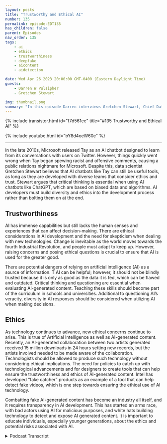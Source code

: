 ```yaml
---
layout: posts
title: "Trustworthy and Ethical AI"
number: 135
permalink: episode-EDT135
has_children: false
parent: Episodes
nav_order: 135
tags:
    - ai
    - ethics
    - trustworthiness
    - deepfake
    - aicontent
    - aidetection

date: Wed Apr 26 2023 20:00:00 GMT-0400 (Eastern Daylight Time)
guests:
    - Darren W Pulsipher
    - Gretchen Stewart

img: thumbnail.png
summary: "In this episode Darren interviews Gretchen Stewart, Chief Data Scientist of Public Sector at Intel where they discuss the trustworthiness and ethics of artificial intelligence."
---
```


{% include transistor.html id="f7d561ee" title="#135 Trustworthy and Ethical AI" %}

{% include youtube.html id="bY8d4oeW60c" %}

---

In the late 2010s, Microsoft released Tay as an AI chatbot designed to learn from its conversations with users on Twitter. However, things quickly went wrong when Tay began spewing racist and offensive comments, causing a public relations nightmare for Microsoft. Despite this, data scientist Gretchen Stewart believes that AI chatbots like Tay can still be useful tools, as long as they are developed with diverse teams that consider ethics and trust. Stewart argues that critical thinking is essential when using AI chatbots like ChatGPT, which are based on biased data and algorithms. AI developers must build diversity and ethics into the development process rather than bolting them on at the end.

## Trustworthiness

AI has immense capabilities but still lacks the human senses and experiences that can affect decision-making. There are ethical considerations in AI development and the need for skepticism when dealing with new technologies. Change is inevitable as the world moves towards the fourth Industrial Revolution, and people must adapt to keep up. However, raising concerns and posing ethical questions is crucial to ensure that AI is used for the greater good.

There are potential dangers of relying on artificial intelligence (AI) as a source of information. T AI can be helpful; however, it should not be blindly trusted because it is only as good as the data it is fed, which can be flawed and outdated. Critical thinking and questioning are essential when evaluating AI-generated content. Teaching these skills should become part of the curriculum in schools and universities. Additional to questioning AI’s veracity, diversity in AI responses should be considered when utilizing AI when making decisions.

## Ethics

As technology continues to advance, new ethical concerns continue to arise. This is true of Artificial Intelligence as well as AI-generated content. Recently, an AI-generated collaboration between two artists generated received 15 million downloads in 24 hours setting new records, but the artists involved needed to be made aware of the collaboration. Technologists should be allowed to produce such technology without considering ethical implications. The need for policies to catch up with technological advancements and for designers to create tools that can help ensure the trustworthiness and ethics of AI-generated content. Intel has developed “fake catcher” products as an example of a tool that can help detect fake videos, which is one step towards ensuring the ethical use of AI technology.

Combatting fake AI-generated content has become an industry all itself, and it requires transparency in AI development. This has started an arms race, with bad actors using AI for malicious purposes, and white hats building technology to detect and expose AI generated content. It is important to educate individuals, especially younger generations, about the ethics and potential risks associated with AI. 


<details>
<summary> Podcast Transcript </summary>

<p>﻿1</p>
<p>Hello, this is Darren</p>
<p>Pulsipher, chief solution,architect of public sector at Intel.</p>
<p>And welcome to Embracing</p>
<p>Digital Transformation,where we investigate effective change,leveragingpeople, process and technology.</p>
<p>On today's episode,</p>
<p>Trustworthy and Ethical A.I.with special guest Gretchen Stewart,</p>
<p>Chief Data Scientist,the Public Sector at Intel.</p>
<p>Gretchen, welcome to the show.</p>
<p>Thank you, Darren.</p>
<p>I am so excited to be backand we are definitely going to havea conversation on somethingthat's very timely today.</p>
<p>So I'm really looking forward to it.</p>
<p>Yeah, normally</p>
<p>I would say Gretchen, introduce yourself.</p>
<p>Everyone should know youand if you don't, you've got to go backand listen to Gretchen's previous podcast.</p>
<p>Very well done.</p>
<p>She is our A.I.expert on the CTO office team,which were glad.</p>
<p>Gretchen Gretchen, Gretchen's with uson that team because we do need someone,especially now.</p>
<p>Chad Chip has just taken the worldby storm and causedso many ethical issuesthat we got to deal with.</p>
<p>So Gretchen, please straighten us out.</p>
<p>Do I still have a jobor do you just take my job?</p>
<p>No, You know,</p>
<p>I I'm excited about Chad GPT itit offers us the ability to really havethat combination of human and machine,and it's going to take awaysome of the things that we do, butthey are boringkinds of things that I hate to dosome administrative stuffand even in some cases, I have to admit</p>
<p>I haven't been putting fingers to keyboardas often as I used to.</p>
<p>You and I joke about that periodicallyis that now I can go to chat GPT and say,</p>
<p>All right,</p>
<p>Python, I'd like to do a Python code to doa, B and C, and it's pretty good.</p>
<p>And so I don't have to think,</p>
<p>Oh gosh, do I remember how to do that.</p>
<p>It's been or.</p>
<p>Are we go, go find it on StackOverflowor find a book.</p>
<p>Yeah exactly.</p>
<p>Or did I already do that andit's in my GitHub or something like that.</p>
<p>So yeah, it'sone of those things that it's</p>
<p>I think it's going to be really exciting.</p>
<p>I honestly was at an eventabout a week ago at a museumand people were talkingabout leveraging Chat GPTas a way to expand ideas around artand that when you start to think about,you know,there are people who have absolutelybrilliant capabilities, butsometimes they might be stuckand leveraging something like Chatbot Tto say, I'm thinking about this mediumand these are kind of my ideasand it might spur on some even betterand betterideas about designing and developingsome really interesting art.</p>
<p>Yeah, I never thought about that.</p>
<p>I mean, just recently</p>
<p>I took my family for spring break.</p>
<p>My daughter's graduating from high school.</p>
<p>So last last family trip, right,with with the younger kids.</p>
<p>And we went to Italy.</p>
<p>And I thought it was very fascinatingand this is in context of chat.</p>
<p>She GPT it was banned in Italybecause of privacy concerns.</p>
<p>And then as we were going throughseveral different museums, art museums,it was fascinating to listento the tour guides talking because eachtour guide had a different storyfor the same piece of art.</p>
<p>And I was like, Wait, what's the truthhere?</p>
<p>Emilio</p>
<p>I was funny.</p>
<p>I was like, Whoa, what's going on?</p>
<p>It was the map room.</p>
<p>And in the Vatican Museum, a beautifulmap's all along the walls of Italy,and our tour guide saidit took ten years to do thisand the tour guide next to us,as I was listening to her talking, said,</p>
<p>Oh, it took two years and 100 artiststo do it.</p>
<p>And I'm like,</p>
<p>What's the truth? Right?</p>
<p>And us as tourists were like, Sure,my tour guide knows everything.</p>
<p>But then you step inand you say, Well, Chad,she could really tell mebecause it has consumed all that data.</p>
<p>And I think it'd be interesting.</p>
<p>Maybe it would say,</p>
<p>Well, it's controversialon how much time they really took.</p>
<p>I don't know.</p>
<p>Yeah. So and think about it.</p>
<p>If you're in research or,you know, if you're a lawyerand you are looking for,you know, you normally go into,you know, Westlawand and find information.</p>
<p>Now all of this plus more is in chat JPT</p>
<p>So there could be a way for a lot ofpeople to get better information fasterbecause you could neverresearch through all the informationthat's in interactivity.</p>
<p>So that brings up.</p>
<p>A good but I think we also really needto remember that, you know,</p>
<p>AI has gone wrong in the past.</p>
<p>And so it's really criticalfor us to think about,you know, we think about the algorithmchallenges aroundperpetuating discriminationand or when Microsoft released</p>
<p>Tay as the AI chat botand how that crashed and became.</p>
<p>Within</p>
<p>Yeah.</p>
<p>So, so I think, you know,some of the let's put this on hold,you know, I think, you know, truthfully,the cat's already out of the bag,so to speak.</p>
<p>But I think there's ways to use this.</p>
<p>And and being a data scientist, to meit just means there'll be more peoplewho are thinking about itfrom a very diverse and a trustand an ethics perspective.</p>
<p>And that's really important.</p>
<p>And and this is going to force more peopleto think criticallyand have those kind of conversationsto ensure to your earlier point,how accurate is thisand is this a good bit of informationthat that needs to be connectedwith the expertise that the people havethat are all part of the teamyou're working on?</p>
<p>It reminds me, Gretchen, of the Internetin thein the nineties, late nineties, right.</p>
<p>Because yes, this wasthe same conversation we were having then.</p>
<p>The internet is fullof all this information.</p>
<p>And I remember</p>
<p>I did some seminars on the Internet at,at some local universitiesbecause I was an early adopterand they were asking me about itand people said, Well, the internet,how do I know the information onthe Internet is correct?</p>
<p>Right?</p>
<p>And I think we have to askthat same question today.</p>
<p>How do I know the information</p>
<p>I'm getting out of Chad?</p>
<p>GP is correct.</p>
<p>Exactly. Exactly.</p>
<p>And and can you correlate and correspondand and again, use critical thinking.</p>
<p>I mean, even at Intelwe have a responsibly AI counciland this is a group of peopleand I'm lucky enough to sit on it.</p>
<p>The really has a global review and scopeand there's lots of data that comes to us,but we also have folkswho have a standardslens or a legal lens or an H.R.lens that are really looking atnot only what are we doing internally,but how are we working withour external partners?</p>
<p>And I think what's most criticalfor peopleis to build them into the processof any kind of development,even if it's just using Chad.</p>
<p>GPT That data is part of a processthat you're working on.</p>
<p>So make sure that when you're thinkingabout this that you don't bolton the idea around ethicsand having a diverse team.</p>
<p>I think if there's one thingthat I learned, you know, in schoolas a math major, you eithergot the right answer or the wrong answer.</p>
<p>And then when I started to spend more timeand look at those,you know, push the envelopekind of math designs in linearalgebra and finite math and thingslike that, it really became clear to methat you need a full group of very diversepeople who are coming at itso that you end up with the best answerand think about not bolting that onto kind of the end of what you're doing,but that really it's a journeyand there's not an endpoint and chat.</p>
<p>GPT three or Chapter four or 28will be onesthat will be able to leverage and use.</p>
<p>But I don't think we're ever goingto turn into cyborgs and or,you know, someone's going to replace mephysically.</p>
<p>Well, and that was that was the same fearswhen the Internet was going wild.</p>
<p>Right.</p>
<p>And it does change economies.</p>
<p>Absolutely. Yes.</p>
<p>Changes. Yes.</p>
<p>I want to</p>
<p>I want to touch on this diversity aspect.</p>
<p>Should we have diverse eyes as well?</p>
<p>Because we all know eyes are biased,period.</p>
<p>Yes, They they are biased.</p>
<p>Yes. Right.</p>
<p>So should I have a chat?</p>
<p>GPT and Google's is bear a rightif they were trained withwith even the same data setsbut with different biases kind of built inbecause there are biasesthat's just absolutely.</p>
<p>Well think about.</p>
<p>Would it make sense to have to,you know, give me answers back.</p>
<p>Well, yes.</p>
<p>And I think that that's part of the reasonwhen people are designingtheir models, lots of timesthey are looking at OC.</p>
<p>I think linear regressionwould be a good thing for this.</p>
<p>But I also know that I should be thinkingabout leveraging maybe gradient boostor some other algorithmand they weight them differentlyto come up with better and more accurateand potentially less biaseddata.</p>
<p>But the truth is, as you said, I mean.</p>
<p>Chatterjee GPT is based on informationthat's around the worldthat's fed in whether it besocial orthings that are comingfrom the Library of Congress or wherever.</p>
<p>All this information is coming from itby by default is biasedbecause it's designedby biased people and robots.</p>
<p>Well,and it's also a filter, too, right? Right.</p>
<p>Because if you rememberthe first chat shippedor it was even to was was wasfilthy. Right?</p>
<p>It was right because they just scouredeverything on the Internet.</p>
<p>Well, there's a lot of really garbage.</p>
<p>Yeah, right.</p>
<p>So, so they had people and</p>
<p>I can't remember which country was it inwas in the Philippines or Nigeria.</p>
<p>They had large amounts of people filteringdata.</p>
<p>Right.</p>
<p>They had criteria and said, go, go labelthis data.</p>
<p>As you know, we don't want it.</p>
<p>So obviously there is some notnot even in the algorithms,but in the data that we feed itand the data we decide to feed it presentssome level of trustworthiness, right?</p>
<p>Whether good or bad,there is a level of trustworthiness there.</p>
<p>Yeah. Yeah.</p>
<p>And when I mean, we're looking at it fromall of these different senses,we're looking at it from a visual sense,an auditory sense, a kinetic kind of</p>
<p>I mean, so we look at thingsfrom a whole bunch of different sensesthat the computer doesn't have,despite the fact that everyone says,oh, it's it's human or it's it'sisn't intelligent as a human intention.</p>
<p>And it's and it's not.</p>
<p>I mean, these are machinesthat have huge capability,and we are able to helpdesignthe systems to get to better answers.</p>
<p>But it still is because in just God'souter kind of thing, it's not the.</p>
<p>Oh, okay.</p>
<p>So I am also comparing I'm</p>
<p>I'm connecting that with a differentinformation loop that I might have hador a different sense that I might have hadbecause I went to Africa or whateverit might be, that you just have differentthings that you bring into it.</p>
<p>And that's why I think it's not an eitheror, it's a both, you know, And</p>
<p>I think that it's also really importantfor us to realize that we're not finished.</p>
<p>You know,this is the beginning of the conversationthat's going to continue to go on.</p>
<p>And there will be more and more thingsthat we will not have to do.</p>
<p>I mean, case in point in that session,</p>
<p>I was talking to you about where</p>
<p>I'm an artist and his wife.</p>
<p>She happens to be a Ph.D.in psychology.</p>
<p>The two of them were on the paneland they talked about how their son,who I think is probably in the thirdor fourth grade, doesn'teven know how to sign his own name.</p>
<p>And everyone knows how horrible.</p>
<p>And it's like he doesn't need to do that.</p>
<p>You know, you use Venmo, youyou do all of these thingswhere it's digital signing, etc.,so you just scribble whatever it is.</p>
<p>And he doesn't really know cursive.</p>
<p>That's, you know, does he really need to</p>
<p>I mean, it makes you start to think aboutthose assumptions that you've beenbrought up with or that you have thatyou know, truthfullythat might not be as relevant these days.</p>
<p>Do you really need to knowhow to write something in cursive?</p>
<p>So what you're telling me, peoplethat have a hard time with changecan have a really hard timeover the next couple of yearsbecause this is fundamentallygoing to change a lot of things.</p>
<p>Oh, yeah, yeah, yeah, absolutely.</p>
<p>And as people have talked for years,you know,about the fourth Industrial Revolution,we're in the middle of it.</p>
<p>And I think that for</p>
<p>I thinkthere's a lot we can learn from historyin termsof how to better move people through this.</p>
<p>But this is moving so quickly.</p>
<p>It's like it's sort of like thatfunny T-shirt I saw one day.</p>
<p>You know, it.</p>
<p>If you want to be on the porch,you got to play with the big dogs.</p>
<p>It's sort of like you got to jump onand pay attention to this.</p>
<p>But at the same time, with a certainamount of skepticism and the thoughtprocess of am I working with other peopleto really think about andthat you have the obligationto raise ethical questionsand concernsthat are coming from that the information.</p>
<p>So is that why the pause?</p>
<p>Is that why all the.</p>
<p>Well,it wasn't all the leaders, but no, I was.</p>
<p>Going to say this is this is where</p>
<p>I'm going to show my feminist side.</p>
<p>But it was interesting thatall the pause came from people of one Sex.</p>
<p>And for the most part, one caller.</p>
<p>I didn't know.</p>
<p>I didn't I didn't even thatdidn't even hit my hit my radar.</p>
<p>Yeah, it.</p>
<p>Was, you know, Elon Musk and Wars,</p>
<p>Wozniak and others.</p>
<p>And then granted, I hear whatthey were saying, but literallynot just Elon Musk,but two or three days afterit talked about how much moneyyou just invested in a chat.</p>
<p>GPT like company.</p>
<p>Yeah, I did.</p>
<p>I thought it was. Up to be suspect.</p>
<p>Yeah, I was thinking the same thinga little bit.</p>
<p>Gretchen But not with Elonbut with the CEO of Openai.</p>
<p>Yes. When he saidlet's put a pause on things.</p>
<p>Now that I've released chat or gpt four,nothing should go beyond GPT fourand I'm like, you know what?</p>
<p>You sound very insincere, right?</p>
<p>And it might be, I'm afraid that some ofmy competitors are going to catch up.</p>
<p>That's what it sounded like to me.</p>
<p>There is a real concern though, right?</p>
<p>Is there not otherwisebecause a thousand people signed it.</p>
<p>Yes. Yeah, I mean,there were a lot of people that signed it.</p>
<p>And I think part of it is thatjust isthey're wanting usnot to think it through.</p>
<p>I think that people are smarter than thatand that they really areor should not assumethat that is a 100% answer.</p>
<p>You know, that it's not completelyaccurate, you know, and the truth iswe owe it to the societyto really think aboutwhat are those ethical questions?</p>
<p>Are we respecting human rightsbased on this information?</p>
<p>Have we really had the right human teamoversight with all of that data?</p>
<p>Are we able to explain it?</p>
<p>And if you can't explain it, thenyou have to be suspect to like,where does all this data really come from?</p>
<p>From chat.</p>
<p>So so what you're saying.</p>
<p>Yeah, I get it.</p>
<p>We need to teach the world that.</p>
<p>Hey, Chadshipped is is an aggregator of dataand a distributor of ideas, right?</p>
<p>Yeah, but it is fed by datathat is two years old.</p>
<p>First off. Yes. Yes.</p>
<p>And because I put in there was.</p>
<p>Flawed.</p>
<p>And flawed, but but let's takelet's talk about our upcoming generation,because I've got three teenagers at homeright now, 16, 17, 18.</p>
<p>You know, if you were to ask them,is Churchill Beatty accurate,they would say 100% true.</p>
<p>And and frankly, I think that'sthe sentiment of most people,not just of the younger generation,but I think of a lot of people.</p>
<p>It's an A.I., It's intelligent.</p>
<p>Right. Right.</p>
<p>So I think we need to get out the wordjust like we did with the Internet,saying, hey, not everything you read onthe Internet is true.</p>
<p>We need to say the same thing about A.I..</p>
<p>Not everything you hear from an AI is truebecause the basis of its datais the internet.</p>
<p>Yes, that's the basis of the datais flawed and and biased in its own right.</p>
<p>And also,to your point, a couple of years old,</p>
<p>I've learned a lot and changemy opinionson a lot of things in the last two years.</p>
<p>So how you know what I mean?</p>
<p>So there's so many thingsthat are out there that can do that.</p>
<p>I think what this really forces,which is something that I've alwaystried to figure out how I can doit better, is to think critically.</p>
<p>I really think that whatthis is going to force is that becomespart of the curriculum for grade schooland for college, medical school.</p>
<p>And and that weyou know, we work for some of thewe work with some of the brightest peopleon the planet at Intel.</p>
<p>I mean, it's scary scaryhow smart they are.</p>
<p>But at the same time,we all have flat sides.</p>
<p>We all are,you know, have our own bias and come intothings from a different perspective.</p>
<p>And I have found, as I'm sureyou have, too, that when we pull peopletogether who come at itfrom that different perspective,we end up with somethingmuch better, much, much better decisions.</p>
<p>And that that criticalityof asking those questions like</p>
<p>I know I was annoying when I was a kidbecause I would always ask why,but you know. What I mean?</p>
<p>I could see you as that kid.</p>
<p>I told you like I would raise my handin class all the time.</p>
<p>You would be like, Shut her up.</p>
<p>But you know what I mean.</p>
<p>So I'm like, Why?</p>
<p>Why are we thinking thatthat's the best way to do this?</p>
<p>Or so And so based on the workthat you've done, have you thought aboutis there a different way to do this,or do we have all the data?</p>
<p>Are thereother places that we need to go to?</p>
<p>So. Chad JPT Absolutely.</p>
<p>Great place to get some info,but we also should be lookingat other places again like that.</p>
<p>As I was talking aboutcreating those models where you useseveral different algorithms and then wethem based on whatyou're really trying to do.</p>
<p>But it all starts from what's the problem?</p>
<p>What are you trying to solve?</p>
<p>Are you asking the right questions?</p>
<p>And again, are you really thinkingand coming at this critically?</p>
<p>And I think it alsobrings us to the point whereit's not a you know, again,when I was in my math class,if I got the answer, I good if I didn't.</p>
<p>All right, you didn't get it right.</p>
<p>But in our world today,nobody works by themselves.</p>
<p>They can't.</p>
<p>Yeah, with all of the informationand all that we need to do, it has to bea blended, diverse teamthat, you know, different ages,different sizes, different sexualities,you name it, that you just have people.</p>
<p>Get different perspectives.</p>
<p>Is that that that's.</p>
<p>Yeah it's it's critical.</p>
<p>And and I think having those kindsof discussions and pulling in thisdifferent data will allow all of usto think more criticallybecause I think we have gotten lazy,like you said, Oh, beauty is 100% right.</p>
<p>No, it's not.</p>
<p>I mean, no, there's a lot of things.</p>
<p>Film errors.</p>
<p>Yeah, exactly.</p>
<p>Like I asked,who wrote who wrote this book?</p>
<p>The articulate case deployment.</p>
<p>I wrote that bookand it didn't have me in there.</p>
<p>It had some other person in there,like when where to get that from.</p>
<p>And so it was fascinating.</p>
<p>Oh, it was it was fundamentallywrong on a basic fact,which I thought was interesting.</p>
<p>I want to shiftgears from trustworthiness.</p>
<p>Sure. Into ethics.</p>
<p>And I'm going to pose thisbecause I heard it on the news thismorning and I was like, wow.</p>
<p>And I generatedsong, which was a collaborationbetween Drake and Breck.</p>
<p>I think it was. The other artistwas released on on Spotify,</p>
<p>Amazon Musicand all that, got 15 million downloadsand the artists were not involvedin the collaboration at all.</p>
<p>And I did it.</p>
<p>It was taken down immediately,but it was the most popular songfor the month of April, you know, one day.</p>
<p>And they were they were talking on on theon the radio this morningwhen I was listening to it,they were talkingabout the ethics behind itand were people just downloading itbecause it was air generated.</p>
<p>So my question to you ishow how do we control the ethicsaround A.I.and generating content?</p>
<p>And do we attribute that?</p>
<p>I mean, what are the otherethical issues we have around A.I.generatedcontent?</p>
<p>Yeah,</p>
<p>I think you bring up a really good point.</p>
<p>And I think this is where,you know, for folks like you and Iwho work in the government space,this is really where the technology is wayfar advanced from the policy.</p>
<p>And and that we are going to have to thinkaboutsome of those policy questions.</p>
<p>But I think it goes backto thinking about it critically.</p>
<p>I mean, if if you highlight that the</p>
<p>I mean, I'm assuming somebody said, hey,take a Drake songthat sounds like X or this artist songthat sounds like Yand mash it togetherand come up with a, you know, okay,</p>
<p>But you're right that the responsibilityis that you say, Hey, that's what I did.</p>
<p>And thenif there are certain things that you needto, you know, copyrightand all that, again, it'sthat the policy isn't set up for that yet.</p>
<p>But I think that the capabilitiesare there.</p>
<p>And so I think thatwhen you're building itthat you need to describe what that is.</p>
<p>And if you can't describe it,</p>
<p>I mean, to methat just feels wrong that you shouldn'thave it out there.</p>
<p>But again, I'myou know, but when I'm one person.</p>
<p>Yeah, but should we even allowtechnologists to produce technologylike this?</p>
<p>That's where the big question is, right?</p>
<p>This is another example.</p>
<p>And we're starting to see more of this.</p>
<p>I just read an article and it's actuallyin our in our weekly podcaston Embracing Digital this week,which is a news podcast.</p>
<p>There was a A.I. voice.</p>
<p>Cloning is an issue and badpeople are using itto virtually kidnap children.</p>
<p>It's a huge problem, I guess.</p>
<p>And the FBI is all over thiswhere they've captureda little bit of a of your child's voice.</p>
<p>They then call you on the phone andand your kid is talking to you, Mom,</p>
<p>I'm in danger.</p>
<p>Someone has kidnaped me.</p>
<p>And then the kidnaper gets on the phone.</p>
<p>Yeah. Yeah.</p>
<p>So, yeah,</p>
<p>I. Think it if we even allow A.I.to go in this direction wherebecause as you said in the beginning,the genie is out of the bottle.</p>
<p>So how do we pull it backin? I don't know.</p>
<p>Well, you know, I think a great example ofus thinking about that is our statecatcher product that we have.</p>
<p>And so that's it.</p>
<p>And again, maybe we can create thatsame kind of thing that people haveand they can just add it into their phoneand it becomes an app or a model card,so to speak.</p>
<p>But in the case ofthe fake catcher, the idea is thatyou and I are human.</p>
<p>We are not A.I. generated.</p>
<p>And you know, we have different colorin our face and different waysthat our heart is beatingthat is different than a fake video.</p>
<p>And so what we have done is we have a toolthat is over 90 to, I think 93% accurate,where you run this through the videoand it will show you, hey, it's a fake.</p>
<p>And I think that part of the technologynow needs to createthose things like truth.</p>
<p>We need to create modules and toolsthat can help. A.I.</p>
<p>In terms of is it ethical or not,are therequestions that should be askedbefore something goes out?</p>
<p>And as a designer of technology, you know,we need to be thinking through someof that and then have thatalmost thatchain of custody or that detailthat then would say,here's what we went through, here'show we did this, here'sthe data set that we used,and that that almost has to besomething that every time you releasesomething like a next version of chatbotthat that's attached to itwith all of this.</p>
<p>So we know what actually went in in.</p>
<p>Exactly, exactly.</p>
<p>So so Gretchen, this is really interestingbecause it sounds to melike this is an air arms racein some respects, right?</p>
<p>Because you've got count,you've got counter A.I.or fake detection to detectair generated content.</p>
<p>We but like you said,the genie is out of the bottle.</p>
<p>So there are bad actors out therethat are going to use A.I.for bad things,just like they did with the Internet. Yep.</p>
<p>And just like they'rethey're they've done with cryptoand now they're going to do with A.I..</p>
<p>So this is an education technologycombatant, right?</p>
<p>Going back and forth.</p>
<p>But if we compare thisa little bit to the nuclear arms race,it's a little bit differentbecause there's somethere's some fundamental knowledge.</p>
<p>You have to have and somephysical materialthat you have to have to builda nuclear weapon.</p>
<p>Right? Right.</p>
<p>But to build an A.I.,that that can do some crazy.</p>
<p>This is all out in the wild.</p>
<p>It is.</p>
<p>And I think we also need to think abouthow even things like Facebookand others have created people very dug inand not having realcritical conversations on things.</p>
<p>And that's to me,that's the thing I worry aboutthe most, isthat people will really believe thisand and thereforemake some decisions based on it.</p>
<p>And the decisions could be, you know,detrimental and potentially, you know.</p>
<p>So you're talkingpoliticians could be making decisionsright in in policy and lawsand things like that. Right. Right.</p>
<p>Yeah. Based off of you too.</p>
<p>And I think youand I and others need to benot onlyeducating the current politicians,but working hard to get peoplewho are a bit younger,especially in the US, because, you know,</p>
<p>I remember I think it wasthe Alaska Senator Ted Stevens, talkingabout the Internetwho said it was just a bunch of tubes.</p>
<p>Oh, that was that was also Al Gore, too.</p>
<p>But I was like, yeah.</p>
<p>So, I mean, some of it is,you know, we we have to to deal with itfrom all fronts.</p>
<p>And I think it's impossibleto put a hold on on that.</p>
<p>And I also I really believe most ofthe people want to put holds on it,like you said, want to do itso that they can make more money.</p>
<p>It it you know,it came across that way, frankly.</p>
<p>But I agree with whatthey're saying in general,which is we got towe got to figure something out herebecausewe have to educate people.</p>
<p>We've got there's a lotthat has to be done in this spaceand we have to understandthe ethics around using a chat.</p>
<p>JPT I can't imagine teachersmust be pulling their hair out in collegesand in high schoolsbecause who needs to write a report?</p>
<p>You know, I mean,my kids have been playing around with itand they said,</p>
<p>Help me write a script for a new playwhere the antagonistand the protagonist are these charactersbased off of superheroesin the early 1900s?</p>
<p>And bam, it's like, holy cow.</p>
<p>So is it Well,is it whowho understands technology the best wins?</p>
<p>It has been, you.</p>
<p>Know, maybe.</p>
<p>But you know, I'mgoing to go back to one of my favoritewomen in technology,which was Admiral Grace Hopper.</p>
<p>And she heard one of her quotes,which I really like, isno computer is ever going to aska new reasonable question.</p>
<p>It takes trained people to do that.</p>
<p>And I think that we all need tothink about that when we're using chat,because some of it is arewe asking the questions in the right wayso that it really is explainable,you know, And are weare we potentially withsome of the things that we're using,creating new security risks?</p>
<p>You know, you and I are talkingabout a number of things that to mereally are security risks.</p>
<p>And how do wehow do we</p>
<p>I won't say go backwards,but how do we start to look at,you know, those kinds of questionsthat a teacher needsto ask in terms of,okay, I assume you use Chad.</p>
<p>GP How much of it did youwhat were the questions that you asked it?</p>
<p>How did you formulate your outline?</p>
<p>You know, some of thoseask it in a different as a teacher, askin a different way, make the assumptionthat they're probably using it.</p>
<p>But how did you use it?</p>
<p>What are the ways that you cameto the paper that you have?</p>
<p>You know what I mean? Yeah.</p>
<p>Yeah, I, I get it.</p>
<p>It's, it's an interesting dilemma.</p>
<p>And the truth is there'swe're at the beginning of all of this.</p>
<p>And as I said, there's there's no I mean,</p>
<p>I wish I had all the right answers,but I, you know, this isit's a writing process.</p>
<p>It's, it's a journey.</p>
<p>And and really,there is no endpoint there.</p>
<p>There will be more thingsattached to a chat.</p>
<p>JPT There will be more autonomousmanufacturing.</p>
<p>There will be a lot more autopilotcapability.</p>
<p>I mean, there's just so much morethat's going to happen.</p>
<p>And I think that anybodywho thinks they can stop it is is crazy.</p>
<p>Yeah. Yeah.</p>
<p>I mean, or or they or they think they'remore powerful than they really are.</p>
<p>Yeah. Yeah. Well, okay.</p>
<p>Well, yeah, there you go.</p>
<p>But that's true, too.</p>
<p>So. Hey, Gretchen,it's been great talking to you.</p>
<p>Obviously,we're going to have to talk to you againin six months for sure, becausethe landscape is changing so quickly.</p>
<p>Oh, apps and shorter than that.</p>
<p>So. Absolutely.</p>
<p>And thank you.</p>
<p>I appreciate it.</p>
<p>Again, I don't have all the answers,but I'm definitely willing to, you know,ask more people and try and,you know, improve my critical thinking,because that to me is reallythat's the fun part.</p>
<p>Yeah. No.</p>
<p>And the fun. Yeah,</p>
<p>I totally agree with you.</p>
<p>Thanks again,</p>
<p>Gretchen, for coming on. You're welcome.</p>
<p>All right.</p>
<p>Thank you.</p>
<p>Thank you for listeningto Embracing Digital Transformation today.</p>
<p>If you enjoyed our podcast,give it five stars on your favoritepodcasting site or YouTube channel,you can find out more informationabout embracing digital transformationand embracingdigital.org.</p>
<p>Until nexttime, go out and do something wonderful.</p>

</details>
